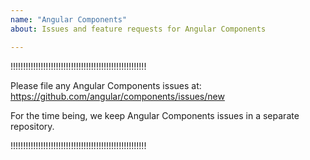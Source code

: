 ```yaml
---
name: "Angular Components"
about: Issues and feature requests for Angular Components

---
```


!!!!!!!!!!!!!!!!!!!!!!!!!!!!!!!!!!!!!!!!!!!!!!!!!!!!!!

Please file any Angular Components issues at: https://github.com/angular/components/issues/new

For the time being, we keep Angular Components issues in a separate repository.

!!!!!!!!!!!!!!!!!!!!!!!!!!!!!!!!!!!!!!!!!!!!!!!!!!!!!!
